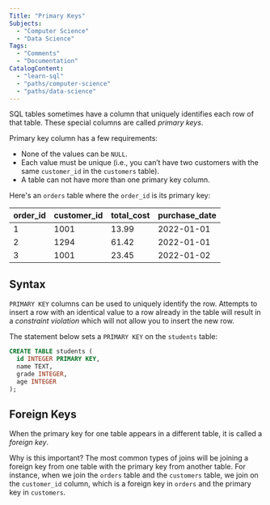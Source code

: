 ```yaml
---
Title: "Primary Keys"
Subjects:
  - "Computer Science"
  - "Data Science"
Tags: 
  - "Comments"
  - "Documentation"
CatalogContent:
  - "learn-sql"
  - "paths/computer-science"
  - "paths/data-science"
---
```


SQL tables sometimes have a column that uniquely identifies each row of that table. These special columns are called *primary keys*.

Primary key column has a few requirements:

- None of the values can be `NULL`.
- Each value must be unique (i.e., you can’t have two customers with the same `customer_id` in the `customers` table).
- A table can not have more than one primary key column.

Here's an `orders` table where the `order_id` is its primary key:

| order_id | customer_id | total_cost | purchase_date |
| --- | --- | --- | --- |
| 1	| 1001	| 13.99	| 2022-01-01 |
| 2	| 1294	| 61.42	| 2022-01-01 |
| 3	| 1001	| 23.45	| 2022-01-02 |

## Syntax

 `PRIMARY KEY` columns can be used to uniquely identify the row. Attempts to insert a row with an identical value to a row already in the table will result in a *constraint violation* which will not allow you to insert the new row.

The statement below sets a `PRIMARY KEY` on the `students` table:

```sql
CREATE TABLE students (
  id INTEGER PRIMARY KEY, 
  name TEXT,
  grade INTEGER,
  age INTEGER
);
```

## Foreign Keys

When the primary key for one table appears in a different table, it is called a *foreign key*.

Why is this important? The most common types of joins will be joining a foreign key from one table with the primary key from another table. For instance, when we join the `orders` table and the `customers` table, we join on the `customer_id` column, which is a foreign key in `orders` and the primary key in `customers`.
